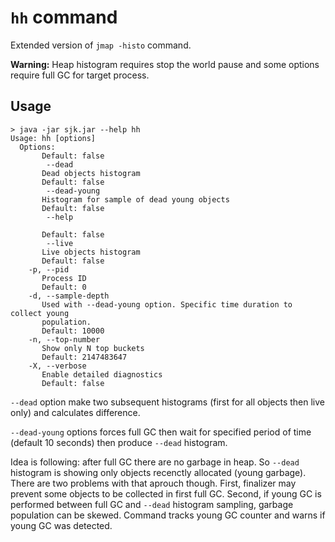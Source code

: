 `hh` command
============

Extended version of `jmap -histo` command. 

**Warning:** Heap histogram requires stop the world pause and some options require full GC for target process.

Usage
-----

    > java -jar sjk.jar --help hh
    Usage: hh [options]
      Options:
           Default: false
            --dead
           Dead objects histogram
           Default: false
            --dead-young
           Histogram for sample of dead young objects
           Default: false
            --help

           Default: false
            --live
           Live objects histogram
           Default: false
        -p, --pid
           Process ID
           Default: 0
        -d, --sample-depth
           Used with --dead-young option. Specific time duration to collect young
           population.
           Default: 10000
        -n, --top-number
           Show only N top buckets
           Default: 2147483647
        -X, --verbose
           Enable detailed diagnostics
           Default: false

`--dead` option make two subsequent histograms (first for all objects then live only) and calculates difference.

`--dead-young` options forces full GC then wait for specified period of time (default 10 seconds) then produce `--dead` histogram. 

Idea is following: after full GC there are no garbage in heap. So `--dead` histogram is showing only objects recenctly allocated (young garbage).
There are two problems with that aprouch though. First, finalizer may prevent some objects to be collected in first full GC. 
Second, if young GC is performed between full GC and `--dead` histogram sampling, garbage population can be skewed.
Command tracks young GC counter and warns if young GC was detected.
